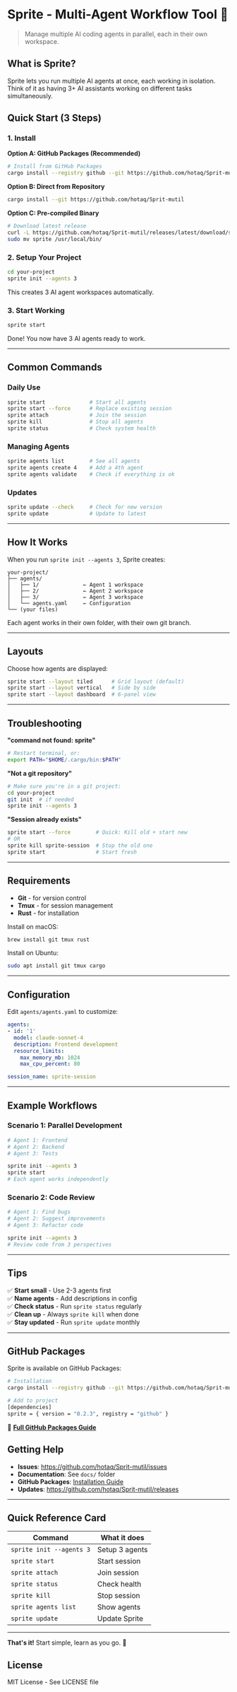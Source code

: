 # Sprite - Multi-Agent Workflow Tool 🚀

> Manage multiple AI coding agents in parallel, each in their own workspace.

## What is Sprite?

Sprite lets you run multiple AI agents at once, each working in isolation. Think of it as having 3+ AI assistants working on different tasks simultaneously.

## Quick Start (3 Steps)

### 1. Install

**Option A: GitHub Packages (Recommended)**
```bash
# Install from GitHub Packages
cargo install --registry github --git https://github.com/hotaq/Sprit-mutil.git sprite
```

**Option B: Direct from Repository**
```bash
cargo install --git https://github.com/hotaq/Sprit-mutil
```

**Option C: Pre-compiled Binary**
```bash
# Download latest release
curl -L https://github.com/hotaq/Sprit-mutil/releases/latest/download/sprite-x86_64-unknown-linux-gnu.tar.gz | tar xz
sudo mv sprite /usr/local/bin/
```

### 2. Setup Your Project

```bash
cd your-project
sprite init --agents 3
```

This creates 3 AI agent workspaces automatically.

### 3. Start Working

```bash
sprite start
```

Done! You now have 3 AI agents ready to work.

---

## Common Commands

### Daily Use

```bash
sprite start              # Start all agents
sprite start --force      # Replace existing session
sprite attach             # Join the session
sprite kill               # Stop all agents
sprite status             # Check system health
```

### Managing Agents

```bash
sprite agents list        # See all agents
sprite agents create 4    # Add a 4th agent
sprite agents validate    # Check if everything is ok
```

### Updates

```bash
sprite update --check     # Check for new version
sprite update             # Update to latest
```

---

## How It Works

When you run `sprite init --agents 3`, Sprite creates:

```
your-project/
├── agents/
│   ├── 1/              ← Agent 1 workspace
│   ├── 2/              ← Agent 2 workspace
│   ├── 3/              ← Agent 3 workspace
│   └── agents.yaml     ← Configuration
└── (your files)
```

Each agent works in their own folder, with their own git branch.

---

## Layouts

Choose how agents are displayed:

```bash
sprite start --layout tiled      # Grid layout (default)
sprite start --layout vertical   # Side by side
sprite start --layout dashboard  # 6-panel view
```

---

## Troubleshooting

**"command not found: sprite"**
```bash
# Restart terminal, or:
export PATH="$HOME/.cargo/bin:$PATH"
```

**"Not a git repository"**
```bash
# Make sure you're in a git project:
cd your-project
git init  # if needed
sprite init --agents 3
```

**"Session already exists"**
```bash
sprite start --force        # Quick: Kill old + start new
# OR
sprite kill sprite-session  # Stop the old one
sprite start                # Start fresh
```

---

## Requirements

- **Git** - for version control
- **Tmux** - for session management
- **Rust** - for installation

Install on macOS:
```bash
brew install git tmux rust
```

Install on Ubuntu:
```bash
sudo apt install git tmux cargo
```

---

## Configuration

Edit `agents/agents.yaml` to customize:

```yaml
agents:
- id: '1'
  model: claude-sonnet-4
  description: Frontend development
  resource_limits:
    max_memory_mb: 1024
    max_cpu_percent: 80

session_name: sprite-session
```

---

## Example Workflows

### Scenario 1: Parallel Development
```bash
# Agent 1: Frontend
# Agent 2: Backend
# Agent 3: Tests

sprite init --agents 3
sprite start
# Each agent works independently
```

### Scenario 2: Code Review
```bash
# Agent 1: Find bugs
# Agent 2: Suggest improvements
# Agent 3: Refactor code

sprite init --agents 3
# Review code from 3 perspectives
```

---

## Tips

✅ **Start small** - Use 2-3 agents first  
✅ **Name agents** - Add descriptions in config  
✅ **Check status** - Run `sprite status` regularly  
✅ **Clean up** - Always `sprite kill` when done  
✅ **Stay updated** - Run `sprite update` monthly  

---

## GitHub Packages

Sprite is available on GitHub Packages:

```bash
# Installation
cargo install --registry github --git https://github.com/hotaq/Sprit-mutil.git sprite

# Add to project
[dependencies]
sprite = { version = "0.2.3", registry = "github" }
```

📖 **[Full GitHub Packages Guide](docs/GITHUB_PACKAGES.md)**

## Getting Help

- **Issues**: https://github.com/hotaq/Sprit-mutil/issues
- **Documentation**: See `docs/` folder
- **GitHub Packages**: [Installation Guide](docs/GITHUB_PACKAGES.md)
- **Updates**: https://github.com/hotaq/Sprit-mutil/releases

---

## Quick Reference Card

| Command | What it does |
|---------|-------------|
| `sprite init --agents 3` | Setup 3 agents |
| `sprite start` | Start session |
| `sprite attach` | Join session |
| `sprite status` | Check health |
| `sprite kill` | Stop session |
| `sprite agents list` | Show agents |
| `sprite update` | Update Sprite |

---

**That's it!** Start simple, learn as you go. 🎯

## License

MIT License - See LICENSE file
